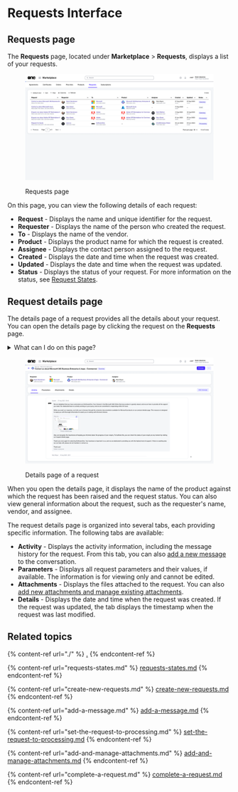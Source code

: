 # Requests Interface

## Requests page&#x20;

The **Requests** page, located under **Marketplace** > **Requests**, displays a list of your requests.&#x20;

<figure><img src="../../../.gitbook/assets/image (391).png" alt=""><figcaption><p> Requests page</p></figcaption></figure>

On this page, you can view the following details of each request:

* **Request** - Displays the name and unique identifier for the request.
* **Requester** - Displays the name of the person who created the request.&#x20;
* **To** - Displays the name of the vendor.
* **Product** - Displays the product name for which the request is created.
* **Assignee** - Displays the contact person assigned to the request.
* **Created** -  Displays the date and time when the request was created.
* **Updated** - Displays the date and time when the request was updated.
* **Status** - Displays the status of your request. For more information on the status, see [Request States](requests-states.md).

## Request details page

The details page of a request provides all the details about your request. You can open the details page by clicking the request on the **Requests** page.

<details>

<summary>What can I do on this page?</summary>

From the details page, you can complete the following tasks:&#x20;

* [Add a message to the conversation](add-a-message.md).
* [Set your request from Querying to Processing](set-the-request-to-processing.md).
* [Add and manage your file attachments](add-and-manage-attachments.md).
* [Complete or close a request](complete-a-request.md).

</details>

<figure><img src="../../../.gitbook/assets/image (392).png" alt=""><figcaption><p>Details page of a request</p></figcaption></figure>

When you open the details page, it displays the name of the product against which the request has been raised and the request status. You can also view general information about the request, such as the requester's name, vendor, and assignee.&#x20;

The request details page is organized into several tabs, each providing specific information. The following tabs are available:

* **Activity** - Displays the activity information, including the message history for the request. From this tab, you can also [add a new message](add-a-message.md) to the conversation.&#x20;
* **Parameters** - Displays all request parameters and their values, if available. The information is for viewing only and cannot be edited.
* **Attachments** - Displays the files attached to the request. You can also [add new attachments and manage existing attachments](add-and-manage-attachments.md).&#x20;
* **Details** - Displays the date and time when the request was created. If the request was updated, the tab displays the timestamp when the request was last modified.

## Related topics

{% content-ref url="./" %}
[.](./)
{% endcontent-ref %}

{% content-ref url="requests-states.md" %}
[requests-states.md](requests-states.md)
{% endcontent-ref %}

{% content-ref url="create-new-requests.md" %}
[create-new-requests.md](create-new-requests.md)
{% endcontent-ref %}

{% content-ref url="add-a-message.md" %}
[add-a-message.md](add-a-message.md)
{% endcontent-ref %}

{% content-ref url="set-the-request-to-processing.md" %}
[set-the-request-to-processing.md](set-the-request-to-processing.md)
{% endcontent-ref %}

{% content-ref url="add-and-manage-attachments.md" %}
[add-and-manage-attachments.md](add-and-manage-attachments.md)
{% endcontent-ref %}

{% content-ref url="complete-a-request.md" %}
[complete-a-request.md](complete-a-request.md)
{% endcontent-ref %}
